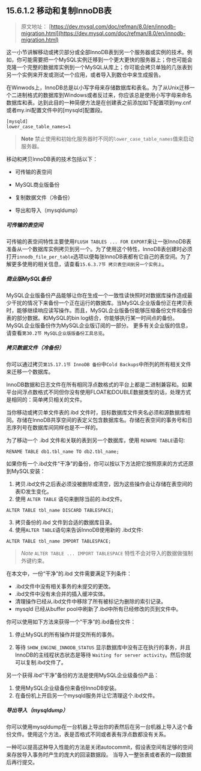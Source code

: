 ## 15.6.1.2 移动和复制InnoDB表

> 原文地址： [https://dev.mysql.com/doc/refman/8.0/en/innodb-migration.html](https://dev.mysql.com/doc/refman/8.0/en/innodb-migration.html)

这一小节讲解移动或拷贝部分或全部InnoDB表到另一个服务器或实例的技术。例如，你可能需要把一个MySQL实例迁移到一个更大更快的服务器上；你也可能会克隆一个完整的数据库实例到一个MySQL从库上；你可能会拷贝单独的几张表到另一个实例来开发或测试一个应用，或者导入到数仓中来生成报告。

在Winwods上，InnoDB总是以小写字母来存储数据库和表名。为了从Unix迁移一个二进制格式的数据库到Windows或者反过来，你应该总是使用小写字母来命名数据库和表。达到此目的一种简便方法是在创建表之前添加如下配置项到my.cnf或者my.ini配置文件中的[mysqld]配置段。

```
[mysqld]
lower_case_table_names=1
```
> **Note**
> 禁止使用和初始化服务器时不同的`lower_case_table_names`值来启动服务器。

移动和拷贝InnoDB表的技术包括以下：

- 可传输的表空间

- MySQL商业版备份

- 复制数据文件（冷备份）

- 导出和导入（mysqldump）

##### 可传输的表空间

可传输的表空间特性主要使用`FLUSH TABLES ... FOR EXPORT`来让一张InnoDB表准备从一个数据库实例拷贝到另一个。为了使用这个特性，InnoDB表创建时必须打开`innodb_file_per_table`选项以便每张InnoDB表都有它自己的表空间。为了解更多使用的相关信息，请查看`15.6.3.7节 拷贝表空间到另一个实例上`。

##### 商业版MySQL备份

MySQL企业版备份产品能够让你在生成一个一致性读快照时对数据库操作造成最少干扰的情况下来备份一个正在运行的数据库。当MySQL企业版备份正在拷贝表时，能够继续响应读写操作。而且，MySQL企业版备份能够压缩备份文件和备份表的部分数据。和MySQL的bin log结合，你能够执行某一时间点的备份。MySQL企业版备份作为MySQL企业版订阅的一部分。
更多有关企业版的信息，请查看`第30.2节 MySQL企业版版备份工具总览`。

##### 拷贝数据文件（冷备份）

你可以通过拷贝`第15.17.1节 InnoDB 备份`中`Cold Backups`中所列的所有相关文件来迁移一个数据库。

InnoDB数据和日志文件在所有相同浮点数格式的平台上都是二进制兼容和。如果平台间浮点数格式不同但你没有使用FLOAT和DOUBLE数据类型的话，处理方式是相同的：简单拷贝相关的文件。

当你移动或拷贝单文件表的.ibd 文件时，目标数据库文件夹名必须和源数据库相同。存储在InnoDB共享空间的表定义包含数据库名。存储在表空间的事务号和日志序列号在数据库间同样也是不一样的。

为了移动一个 .ibd 文件和关联的表到另一个数据库，使用 `RENAME TABLE`语句:
```
RENAME TABLE db1.tbl_name TO db2.tbl_name;
```

如果你有一个.ibd文件“干净”的备份，你可以按以下方法把它按照原来的方式还原到MySQL安装：

1. 拷贝.ibd文件之后表必须没被删除或清空，因为这些操作会让存储在表空间的表ID发生变化。
2. 使用 `ALTER TABLE` 语句来删除当前的.ibd文件。

```
ALTER TABLE tbl_name DISCARD TABLESPACE;
```
3. 拷贝备份的.ibd 文件到合适的数据库目录。
4. 使用`ALTER TABLE`语句来告诉InnoDB使用新的 .ibd文件:

```
ALTER TABLE tbl_name IMPORT TABLESPACE;
```

> *Note*
> `ALTER TABLE ... IMPORT TABLESPACE` 特性不会对导入的数据做强制外键约束。

在本文中，一份“干净”的.ibd 文件需要满足下列条件：

- .ibd文件中没有相关事务的未提交的更改。
- .ibd文件中没有未合并的插入缓冲实体。
- 清理操作已经从.ibd文件中移除了所有被标记为删除的索引记录。
- mysqld 已经从buffer pool中刷新了.ibd中所有已经修改的页到文件中。

你可以使用如下方法来获得一个“干净”的.ibd备份文件：

1. 停止MySQL的所有操作并提交所有的事务。

2. 等待 `SHOW_ENGINE_INNODB_STATUS` 显示数据库中没有正在执行的事务，并且InnoDB的主线程状态状态是等待 `Waiting for server activity`。然后你就可以复制.ibd文件了。

另一个获得.ibd“干净”备份的方法是使用MySQL企业级备份产品：
1. 使用MySQL企业级备份来备份InnoDB安装。
2. 在备份机上开启另一个mysqld服务并让它清理这个.ibd文件。

##### 导出导入（mysqldump）

你可以使用mysqldump在一台机器上导出你的表然后在另一台机器上导入这个备份文件。使用这个方法，表是否格式不同或者表有浮点数都没有关系。

一种可以提高这种导入性能的方法是关闭autocommit，假设表空间有足够的空间来存放导入事务时产生的庞大的回滚数据段。
当导入一整张表或者表的一段数据后再行提交。

